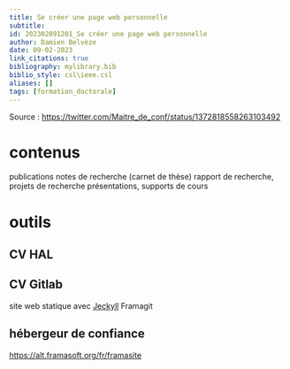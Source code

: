 ```yaml
---
title: Se créer une page web personnelle
subtitle:
id: 202302091201_Se créer une page web personnelle
author: Damien Belvèze
date: 09-02-2023
link_citations: true
bibliography: mylibrary.bib
biblio_style: csl\ieee.csl
aliases: []
tags: [formation_doctorale]
---
```


Source : https://twitter.com/Maitre_de_conf/status/1372818558263103492

# contenus

publications
notes de recherche (carnet de thèse)
rapport de recherche, projets de recherche
présentations, supports de cours

# outils

## CV HAL



## CV Gitlab

site web statique avec [Jeckyll](https://jekyllrb.com/docs/)
Framagit

## hébergeur de confiance

https://alt.framasoft.org/fr/framasite



